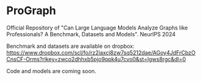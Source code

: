 # ProGraph
Official Repository of "Can Large Language Models Analyze Graphs like Professionals? A Benchmark, Datasets and Models". NeurIPS 2024

Benchmark and datasets are available on dropbox: https://www.dropbox.com/scl/fo/rz2iaxcj8zw7sq5212dae/AGoy4JdFrCbzOCnsCF-Orms?rlkey=zwco2dhhxb5pjo9qpk4u7cvo0&st=lgws8rgc&dl=0

Code and models are coming soon.
